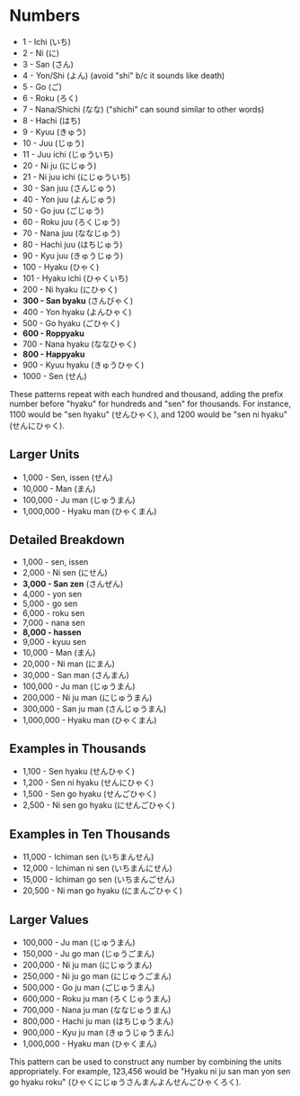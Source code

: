 # Numbers

- 1 - Ichi (いち)
- 2 - Ni (に)
- 3 - San (さん)
- 4 - Yon/Shi (よん) (avoid "shi" b/c it sounds like death)
- 5 - Go (ご)
- 6 - Roku (ろく)
- 7 - Nana/Shichi (なな) ("shichi" can sound similar to other words)
- 8 - Hachi (はち)
- 9 - Kyuu (きゅう)
- 10 - Juu (じゅう)
- 11 - Juu ichi (じゅういち)
- 20 - Ni ju (にじゅう)
- 21 - Ni juu ichi (にじゅういち)
- 30 - San juu (さんじゅう)
- 40 - Yon juu (よんじゅう)
- 50 - Go juu (ごじゅう)
- 60 - Roku juu (ろくじゅう)
- 70 - Nana juu (ななじゅう)
- 80 - Hachi juu (はちじゅう)
- 90 - Kyu juu (きゅうじゅう)
- 100 - Hyaku (ひゃく)
- 101 - Hyaku ichi (ひゃくいち)
- 200 - Ni hyaku (にひゃく)
- **300 - San byaku** (さんびゃく)
- 400 - Yon hyaku (よんひゃく)
- 500 - Go hyaku (ごひゃく)
- **600 - Roppyaku**
- 700 - Nana hyaku (ななひゃく)
- **800 - Happyaku**
- 900 - Kyuu hyaku (きゅうひゃく)
- 1000 - Sen (せん)

These patterns repeat with each hundred and thousand, adding the prefix number before "hyaku" for hundreds and "sen" for thousands. For instance, 1100 would be "sen hyaku" (せんひゃく), and 1200 would be "sen ni hyaku" (せんにひゃく).

## Larger Units
- 1,000 - Sen, issen (せん)
- 10,000 - Man (まん)
- 100,000 - Ju man (じゅうまん)
- 1,000,000 - Hyaku man (ひゃくまん)

## Detailed Breakdown
- 1,000 - sen, issen
- 2,000 - Ni sen (にせん)
- **3,000 - San zen** (さんぜん)
- 4,000 - yon sen
- 5,000 - go sen
- 6,000 - roku sen
- 7,000 - nana sen
- **8,000 - hassen**
- 9,000 - kyuu sen
- 10,000 - Man (まん)
- 20,000 - Ni man (にまん)
- 30,000 - San man (さんまん)
- 100,000 - Ju man (じゅうまん)
- 200,000 - Ni ju man (にじゅうまん)
- 300,000 - San ju man (さんじゅうまん)
- 1,000,000 - Hyaku man (ひゃくまん)

## Examples in Thousands
- 1,100 - Sen hyaku (せんひゃく)
- 1,200 - Sen ni hyaku (せんにひゃく)
- 1,500 - Sen go hyaku (せんごひゃく)
- 2,500 - Ni sen go hyaku (にせんごひゃく)

## Examples in Ten Thousands
- 11,000 - Ichiman sen (いちまんせん)
- 12,000 - Ichiman ni sen (いちまんにせん)
- 15,000 - Ichiman go sen (いちまんごせん)
- 20,500 - Ni man go hyaku (にまんごひゃく)

## Larger Values
- 100,000 - Ju man (じゅうまん)
- 150,000 - Ju go man (じゅうごまん)
- 200,000 - Ni ju man (にじゅうまん)
- 250,000 - Ni ju go man (にじゅうごまん)
- 500,000 - Go ju man (ごじゅうまん)
- 600,000 - Roku ju man (ろくじゅうまん)
- 700,000 - Nana ju man (ななじゅうまん)
- 800,000 - Hachi ju man (はちじゅうまん)
- 900,000 - Kyu ju man (きゅうじゅうまん)
- 1,000,000 - Hyaku man (ひゃくまん)
  
This pattern can be used to construct any number by combining the units appropriately. For example, 123,456 would be "Hyaku ni ju san man yon sen go hyaku roku" (ひゃくにじゅうさんまんよんせんごひゃくろく).
